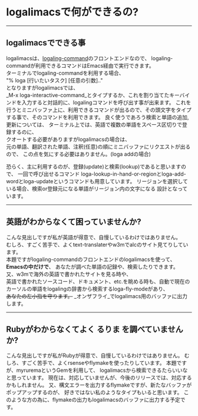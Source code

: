 # logalimacsで何ができるの?
---
## logalimacsでできる事
logalimacsは、[logaling-command](/about.html)のフロントエンドなので、
logaling-commandが利用できるコマンドはEmacs経由で実行できます。  
ターミナルでlogaling-commandを利用する場合、  
"% loga [行いたいタスク] [任意の引数].."  
となりますがlogalimacsでは、  
_M-x loga-interactive-command_とタイプするか、これを割り当てたキーバインドを入力すると対話的に、logalingコマンドを呼び出す事が出来ます。
これを行うとミニバッファ上に、利用できるコマンドが出るので、その頭文字をタイプする事で、そのコマンドを利用できます。
良く使うであろう検索と単語の追加,更新については、
ターミナル上では、英語で複数の単語をスペース区切りで登録するのに、  
クオートする必要がありますがlogalimacsの場合は、  
元の単語、翻訳された単語、注釈(任意)の順にミニバッファにリクエストが出るので、
この点を気にする必要はありません。(loga addの場合)


恐らく、主に利用するのが、登録(update)と検索(lookup)であると思いますので、
一回で呼び出せるコマンド
loga-lookup-in-hand-or-regionとloga-add-wordとloga-updateというコマンドも用意しています。
リージョンを選択している場合、検索or登録元になる単語がリージョン内の文字になる
設計となっています。



---
## 英語がわからなくて困っていませんか?
こんな見出しですが私が英語が得意で、自慢しているわけではありません。  
むしろ、すごく苦手で、よくtext-translaterやw3mでalcのサイト見てりしています。  
本題ですがlogaling-commandのフロントエンドのlogalimacsを使って、  
__Emacsの中だけで__、
あなたが調べた単語の記録や、検索したりできます。  
又、w3mで海外の英語で書かれたサイトを見る時や、  
英語で書かれたソースコード、ドキュメント、etc.を眺める時も、自動で現在のカーソルの単語をlogalingの辞書から検索するloga-fly-modeがあり、  
<strike>あなたの左小指を守ります。</strike>
_オンザフライ_でlogalimacs用のバッファに出力します。

---
## Rubyがわからなくてよく るりま を調べていませんか?
こんな見出しですが私がRubyが得意で、自慢しているわけではありません。
むしろ、すごく苦手で、よくrsenseやflymakeを使ったりしています。
本題ですが、myruremaというGemを利用して、
logalimacsから検索できるたらいいなと思っています。
現在は、対応していませんが、今後のリリースでは、対応するかもしれません。
又、構文エラーを出力するflymakeですが、新たなバッファがポップアップするのが、
好きではない私のようなタイプもいると思います。
このような方の為に、flymakeの出力もlogalimacsのバッファに出力する予定です。
